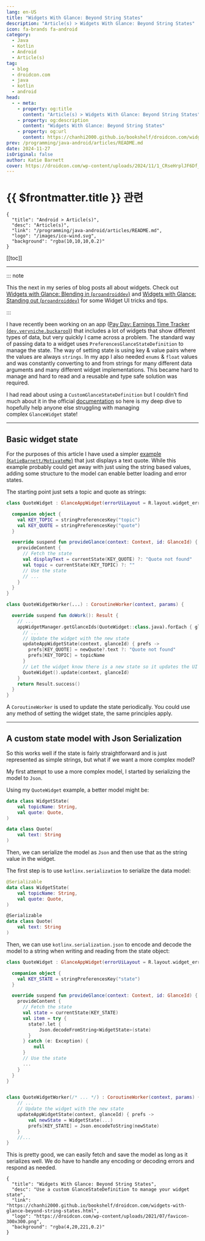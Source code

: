 ```yaml
---
lang: en-US
title: "Widgets With Glance: Beyond String States"
description: "Article(s) > Widgets With Glance: Beyond String States"
icon: fa-brands fa-android
category:
  - Java
  - Kotlin
  - Android
  - Article(s)
tag:
  - blog
  - droidcon.com
  - java
  - kotlin
  - android
head:
  - - meta:
    - property: og:title
      content: "Article(s) > Widgets With Glance: Beyond String States"
    - property: og:description
      content: "Widgets With Glance: Beyond String States"
    - property: og:url
      content: https://chanhi2000.github.io/bookshelf/droidcon.com/widgets-with-glance-beyond-string-states.html
prev: /programming/java-android/articles/README.md
date: 2024-11-27
isOriginal: false
author: Katie Barnett
cover: https://droidcon.com/wp-content/uploads/2024/11/1_CRseHrplJF6Df_UEDsD73g-1024x585.webp
---
```


# {{ $frontmatter.title }} 관련

```component VPCard
{
  "title": "Android > Article(s)",
  "desc": "Article(s)",
  "link": "/programming/java-android/articles/README.md",
  "logo": "/images/ico-wind.svg",
  "background": "rgba(10,10,10,0.2)"
}
```

[[toc]]

---

<SiteInfo
  name="Widgets With Glance: Beyond String States"
  desc="Use a custom GlanceStateDefinition to manage your widget state"
  url="https://droidcon.com/widgets-with-glance-beyond-string-states"
  logo="https://droidcon.com/wp-content/uploads/2021/07/favicon-300x300.png"
  preview="https://droidcon.com/wp-content/uploads/2024/11/1_CRseHrplJF6Df_UEDsD73g-1024x585.webp"/>

::: note

This the next in my series of blog posts all about widgets. Check out [Widgets with Glance: Blending in (<FontIcon icon="fa-brands fa-medium"/>`proandroiddev`)](https://medium.com/proandroiddev/widgets-with-glance-blending-in-ae1e52a6cb6f) and [Widgets with Glance: Standing out (<FontIcon icon="fa-brands fa-medium"/>`proandroiddev`)](https://medium.com/proandroiddev/widgets-with-glance-standing-out-33834eee2dee) for some Widget UI tricks and tips.

:::

I have recently been working on an app ([Pay Day: Earnings Time Tracker (<FontIcon icon="fa-brands fa-play-store"/>`dev.veryniche.buckaroo`)](https://play.google.com/store/apps/details?id=dev.veryniche.buckaroo)) that includes a lot of widgets that show different types of data, but very quickly I came across a problem. The standard way of passing data to a widget uses `PreferencesGlanceStateDefinition` to manage the state. The way of setting state is using key & value pairs where the values are always `strings`. In my app I also needed `enums` & `float` values and was constantly converting to and from strings for many different data arguments and many different widget implementations. This became hard to manage and hard to read and a reusable and type safe solution was required.

I had read about using a `CustomGlanceStateDefinition` but I couldn’t find much about it in the official [<FontIcon icon="fa-brands fa-android"/>documentation](https://developer.android.com/develop/ui/compose/glance/glance-app-widget) so here is my deep dive to hopefully help anyone else struggling with managing complex `GlanceWidget` state!

---

## Basic widget state

For the purposes of this article I have used a simpler [example (<FontIcon icon="iconfont icon-github"/>`KatieBarnett/MotivateMe`)](https://github.com/KatieBarnett/MotivateMe/tree/blog/CustomGlanceStateDefinition) that just displays a text quote. While this example probably could get away with just using the string based values, adding some structure to the model can enable better loading and error states.

<SiteInfo
  name="KatieBarnett/MotivateMe"
  desc="Sample app for Widget Fever: A Hands-On Workshop with Jetpack Compose Glance & Gemini"
  url="https://github.com/KatieBarnett/MotivateMe/"
  logo="https://github.githubassets.com/favicons/favicon-dark.svg"
  preview="https://opengraph.githubassets.com/e48744e1af1e9e66eb80f2b5d2e02dc223574c5da2a50758e30a7af1b5bb0d3f/KatieBarnett/MotivateMe"/>

The starting point just sets a topic and quote as strings:

```kotlin title="QuoteWidget.kt"
class QuoteWidget : GlanceAppWidget(errorUiLayout = R.layout.widget_error_layout) {

  companion object {
    val KEY_TOPIC = stringPreferencesKey("topic")
    val KEY_QUOTE = stringPreferencesKey("quote")
  }

  override suspend fun provideGlance(context: Context, id: GlanceId) {
    provideContent {
      // Fetch the state
      val displayText = currentState(KEY_QUOTE) ?: "Quote not found"
      val topic = currentState(KEY_TOPIC) ?: ""
      // Use the state
      // ...
    }
  }
}
```

<!-- @include: https://gist.github.com/KatieBarnett/db34d160b0a42ff033e455babff31f7f/raw/4d284816baca5b6b3dd30619cf0a60028cb98a4c/QuoteWidget.kt -->

```kotlin title="QuoteWidgetWorker.kt"
class QuoteWidgetWorker(...) : CoroutineWorker(context, params) {

  override suspend fun doWork(): Result {
    // ...
    appWidgetManager.getGlanceIds(QuoteWidget::class.java).forEach { glanceId ->
      // ...
      // Update the widget with the new state
      updateAppWidgetState(context, glanceId) { prefs ->
        prefs[KEY_QUOTE] = newQuote?.text ?: "Quote not found"
        prefs[KEY_TOPIC] = topicName
      }
      // Let the widget know there is a new state so it updates the UI
      QuoteWidget().update(context, glanceId)
    }
    return Result.success()
  }
}
```

<!-- @include: https://gist.github.com/KatieBarnett/db34d160b0a42ff033e455babff31f7f/raw/4d284816baca5b6b3dd30619cf0a60028cb98a4c/QuoteWidgetWorker.kt -->

A `CoroutineWorker` is used to update the state periodically. You could use any method of setting the widget state, the same principles apply.

---

## A custom state model with Json Serialization

So this works well if the state is fairly straightforward and is just represented as simple strings, but what if we want a more complex model?

My first attempt to use a more complex model, I started by serializing the model to `Json`.

Using my `QuoteWidget` example, a better model might be:

```kotlin title="WidgetState.kt"
data class WidgetState(
    val topicName: String,
    val quote: Quote,
)

data class Quote(
    val text: String
)
```

<!-- @include: https://gist.github.com/KatieBarnett/e7f849c0e3604d1900ec6ef393dbadc6/raw/88891335815d279ace3f8f50589c126be6675c2b/WidgetState.kt -->

Then, we can serialize the model as `Json` and then use that as the string value in the widget.

The first step is to use `kotlinx.serialization` to serialize the data model:

```kotlin title="WidgetState.kt"
@Serializable
data class WidgetState(
    val topicName: String,
    val quote: Quote,
)

@Serializable
data class Quote(
    val text: String
)
```

<!-- @include: https://gist.github.com/KatieBarnett/ac2dc1096815882e67a94bbab39e1d85/raw/50509292a93c477d819fc70cb61253ba97448e64/WidgetState.kt -->

Then, we can use `kotlinx.serialization.json` to encode and decode the model to a string when writing and reading from the state object:

```kotlin title="QuoteWidget.kt"
class QuoteWidget : GlanceAppWidget(errorUiLayout = R.layout.widget_error_layout) {

  companion object {
    val KEY_STATE = stringPreferencesKey("state")
  }

  override suspend fun provideGlance(context: Context, id: GlanceId) {
    provideContent {
      // Fetch the state
      val state = currentState(KEY_STATE)
      val item = try {
        state?.let {
            Json.decodeFromString<WidgetState>(state)
        }
      } catch (e: Exception) {
          null
      }
      // Use the state
      ...
    }
  }
}
```

<!-- @include: https://gist.github.com/KatieBarnett/d0ba71c279c7aa741e75155d3b25715a/raw/3fe7801976c7093412a5239a15e158a8c56c23d9/QuoteWidget.kt -->

```kotlin title="QuoteWidgetWorker.kt"

class QuoteWidgetWorker(/* ... */) : CoroutineWorker(context, params) {
    // ...
    // Update the widget with the new state
    updateAppWidgetState(context, glanceId) { prefs ->
        val newState = WidgetState(...)
        prefs[KEY_STATE] = Json.encodeToString(newState)
    }
    //...
}
```

<!-- @include: https://gist.github.com/KatieBarnett/d0ba71c279c7aa741e75155d3b25715a/raw/3fe7801976c7093412a5239a15e158a8c56c23d9/QuoteWidgetWorker.kt -->

This is pretty good, we can easily fetch and save the model as long as it serializes well. We do have to handle any encoding or decoding errors and respond as needed.

<!-- TODO: add ARTICLE CARD -->
```component VPCard
{
  "title": "Widgets With Glance: Beyond String States",
  "desc": "Use a custom GlanceStateDefinition to manage your widget state",
  "link": "https://chanhi2000.github.io/bookshelf/droidcon.com/widgets-with-glance-beyond-string-states.html",
  "logo": "https://droidcon.com/wp-content/uploads/2021/07/favicon-300x300.png",
  "background": "rgba(4,20,221,0.2)"
}
```
